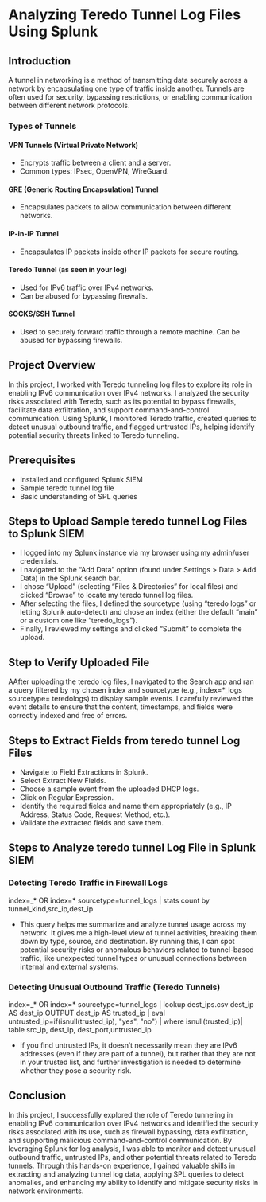 # Analyzing Teredo Tunnel Log Files Using Splunk

## Introduction
A tunnel in networking is a method of transmitting data securely across a network by encapsulating one type of traffic inside another. Tunnels are often used for security, bypassing restrictions, or enabling communication between different network protocols.
### Types of Tunnels
#### VPN Tunnels (Virtual Private Network)
- Encrypts traffic between a client and a server.
- Common types: IPsec, OpenVPN, WireGuard.
#### GRE (Generic Routing Encapsulation) Tunnel
- Encapsulates packets to allow communication between different networks.
#### IP-in-IP Tunnel
- Encapsulates IP packets inside other IP packets for secure routing.
#### Teredo Tunnel (as seen in your log)
- Used for IPv6 traffic over IPv4 networks.
- Can be abused for bypassing firewalls.
#### SOCKS/SSH Tunnel
- Used to securely forward traffic through a remote machine. Can be abused for bypassing firewalls.


## Project Overview
In this project, I worked with Teredo tunneling log files to explore its role in enabling IPv6 communication over IPv4 networks. I analyzed the security risks associated with Teredo, such as its potential to bypass firewalls, facilitate data exfiltration, and support command-and-control communication. Using Splunk, I monitored Teredo traffic, created queries to detect unusual outbound traffic, and flagged untrusted IPs, helping identify potential security threats linked to Teredo tunneling.

## Prerequisites
- Installed and configured Splunk SIEM
- Sample teredo tunnel log file
- Basic understanding of SPL queries

## Steps to Upload Sample teredo tunnel Log Files to Splunk SIEM
- I logged into my Splunk instance via my browser using my admin/user credentials.
- I navigated to the “Add Data” option (found under Settings > Data > Add Data) in the Splunk search bar.
- I chose “Upload” (selecting “Files & Directories” for local files) and clicked “Browse” to locate my teredo tunnel log files.
- After selecting the files, I defined the sourcetype (using “teredo logs” or letting Splunk auto-detect) and chose an index (either the default “main” or a custom one like “teredo_logs”).
- Finally, I reviewed my settings and clicked “Submit” to complete the upload.


## Step to Verify Uploaded File
AAfter uploading the teredo log files, I navigated to the Search app and ran a query filtered by my chosen index and sourcetype (e.g., index=*_logs sourcetype= teredologs) to display sample events. I carefully reviewed the event details to ensure that the content, timestamps, and fields were correctly indexed and free of errors.

## Steps to Extract Fields from teredo tunnel Log Files
- Navigate to Field Extractions in Splunk.
- Select Extract New Fields.
- Choose a sample event from the uploaded DHCP logs.
- Click on Regular Expression.
- Identify the required fields and name them appropriately (e.g., IP Address, Status Code, Request Method, etc.).
- Validate the extracted fields and save them.

## Steps to Analyze teredo tunnel Log File in Splunk SIEM
### Detecting Teredo Traffic in Firewall Logs
index=_* OR index=* sourcetype=tunnel_logs | stats count by tunnel_kind,src_ip,dest_ip
- This query helps me summarize and analyze tunnel usage across my network. It gives me a high-level view of tunnel activities, breaking them down by type, source, and destination. By running this, I can spot potential security risks or anomalous behaviors related to tunnel-based traffic, like unexpected tunnel types or unusual connections between internal and external systems.
### Detecting Unusual Outbound Traffic (Teredo Tunnels)
index=_* OR index=* sourcetype=tunnel_logs | lookup dest_ips.csv dest_ip AS dest_ip OUTPUT dest_ip AS trusted_ip | eval untrusted_ip=if(isnull(trusted_ip), "yes", "no") | where isnull(trusted_ip)| table src_ip, dest_ip, dest_port,untrusted_ip
- If you find untrusted IPs, it doesn’t necessarily mean they are IPv6 addresses (even if they are part of a tunnel), but rather that they are not in your trusted list, and further investigation is needed to determine whether they pose a security risk.
## Conclusion 
In this project, I successfully explored the role of Teredo tunneling in enabling IPv6 communication over IPv4 networks and identified the security risks associated with its use, such as firewall bypassing, data exfiltration, and supporting malicious command-and-control communication. By leveraging Splunk for log analysis, I was able to monitor and detect unusual outbound traffic, untrusted IPs, and other potential threats related to Teredo tunnels. Through this hands-on experience, I gained valuable skills in extracting and analyzing tunnel log data, applying SPL queries to detect anomalies, and enhancing my ability to identify and mitigate security risks in network environments.













